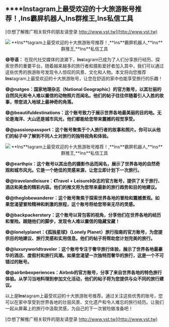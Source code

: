 ## ****Ins**tagram上最受欢迎的十大旅游账号推荐！,**Ins**霸屏机器人,**Ins**群推王,**Ins**私信工具**

[😍想了解推广相关软件的朋友请登录 http://www.vst.tw](http://www.vst.tw)

 <center><img src="https://vst.tw/MP4/tuiguang/png/3.png" alt="**Ins**tagram上最受欢迎的十大旅游账号推荐！,**Ins**霸屏机器人,**Ins**群推王,**Ins**私信工具"></center>

**😄导语：**
在现代社交媒体的浪潮下，**Ins**tagram已成为了人们分享旅行经历、探索世界的重要平台。随着越来越多的旅行者和摄影爱好者加入其中，我们可以通过这些优秀的旅游账号发现令人惊叹的风景、文化和人物。本文将向您推荐**Ins**tagram上最受欢迎的十大旅游账号，让您在舒适的家中也能享受旅行的乐趣！

**😄@natgeo：国家地理杂志（National Geographic）的官方账号，以其壮丽的自然风光和令人难以置信的动物照片而闻名。他们的帖子往往伴随着引人入胜的故事，带您进入地球上最神奇的角落。**

**😄@beautifuldestinations：这个账号致力于展示世界各地最美丽的目的地。无论是海洋、大山还是城市风光，他们都能给您带来震撼的视觉享受。**

**😄@passionpassport：这个账号聚焦于个人旅行者的故事和照片。你可以从他们的帖子中了解到不同人士对旅行的独特视角和体验。**

 <center><img src="https://vst.tw/MP4/tuiguang/png/3.png" alt="**Ins**tagram上最受欢迎的十大旅游账号推荐！,**Ins**霸屏机器人,**Ins**群推王,**Ins**私信工具"></center>

**😄@earthpix：这个账号以其出色的摄影作品而闻名，展示了世界各地的自然奇观和城市风光。它是一个绝佳的灵感来源，让您立即计划下一次旅行。**

**😄@travelandleisure：《Travel + Leisure》杂志的官方账号，提供了关于旅行、酒店和美食的精彩内容。他们的推文将为您带来最新的旅行趋势和目的地建议。**

**😄@theglobewanderer：这个账号聚焦于探索世界各地的冒险和震撼景观。如果您渴望冒险精神和刺激的旅程，这个账号将给您带来无尽的灵感。**

**😄@backpackerstory：这个账号以背包客的视角，分享他们在世界各地的经历和冒险。跟随他们的脚步，发现令人难以置信的隐藏宝藏！**

**😄@lonelyplanet：《孤独星球》（Lonely Planet）旅行指南的官方账号，为您提供目的地建议、旅行灵感和实用信息。他们的帖子将帮助您计划完美的旅行。**

**😄@luxuryworldtraveler：这个账号专注于奢华旅行体验，展示了世界各地最豪华的酒店、度假村和旅行风潮。如果您渴望一次独特而奢华的旅行，这是一个不可错过的账号。**

**😄@airbnbexperiences：Airbnb的官方账号，分享了来自世界各地的特色旅行体验。从学习当地料理到参加文化活动，他们的帖子将为您提供与众不同的旅行建议。**

以上是**Ins**tagram上最受欢迎的十大旅游账号推荐。通过关注这些优秀的账号，您可以在家中享受到世界各地的壮丽风景、文化遗产和令人难忘的旅行经历。让我们一起从屏幕上的旅行中汲取灵感，为自己的下一次冒险做准备吧！

[😍想了解推广相关软件的朋友请登录 http://www.vst.tw](http://www.vst.tw)



